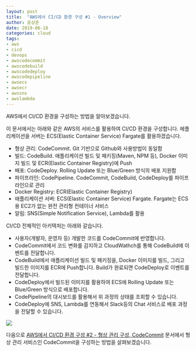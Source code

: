 ```yaml
---
layout: post
title:  "AWS에서 CI/CD 환경 구성 #1 - Overview"
author: 윤상준
date: 2019-06-18
categories: cloud
tags:
- aws
- cicd
- devops
- awscodecommit
- awscodebuild
- awscodedeploy
- awscodepipeline
- awsecs
- awsecr
- awssns
- awslambda
---
```


AWS에서 CI/CD 환경을 구성하는 방법을 알아보겠습니다.

이 문서에서는 아래와 같은 AWS의 서비스를 활용하여 CI/CD 환경을 구성합니다. 
에플리케이션을 서버는 ECS(Elastic Container Service) Fargate를 활용하겠습니다.

- 형상 관리: CodeCommit. Git 기반으로 Github와 사용방법이 동일함
- 빌드: CodeBuild. 애플리케이션 빌드 및 패키징(Maven, NPM 등), Docker 이미지 빌드 및 ECR(Elastic Container Registry)에 Push
- 배포: CodeDeploy. Rolling Update 또는 Blue/Green 방식의 배포 지원함
- 파이프라인:  CodePipeline. CodeCommit, CodeBuild, CodeDeploy를 파이프라인으로 관리
- Docker Registry: ECR(Elastic Container Registry)
- 애플리케이션 서버: ECS(Elastic Container Service) Fargate. Fargate는 ECS용 EC2가 없는 완전 관리형 컨테이너 서비스
- 알림: SNS(Simple Notification Service), Lambda를 활용

CI/CD 전체적인 아키텍처는 아래와 같습니다.

- 사용자(개발자, 운영자 등) 개발한 코드를 CodeCommit에 반영합니다.
- CodeCommit에서 코드 변화를 감지하고 CloudWathch를 통해 CodeBuild에 이벤트를 전달합니다.
- CodeBuild에서 애플리케이션 빌드 및 패키징을, Docker 이미지를 빌드, 그리고 빌드한 이미지를 ECR에 Push합니다. Build가 완료되면 CodeDeploy로 이벤트를 전달합니다.
- CodeDeploy에서 빌드된 이미지를 활용하여 ECS에 Rolling Update 또는 Blue/Green 방식으로 배포합니다.
- CodePipeline의 대시보드를 활용해서 위 과정의 상태를 조회할 수 있습니다.
- CodeDeploy에 SNS, Lambda를 연동해서 Slack등의 Chat 서비스로 배포 과정을 전달할 수 있습니다.

![](/blog/assets/images/cloud/aws/aws-cicd01.png)

다음으로 [AWS에서 CI/CD 환경 구성 #2 - 형상 관리 구성, CodeCommit](/blog/cloud/2019/06/20/aws-cicd02.html)
문서에서 형상 관리 서비스인 CodeCommit을 구성하는 방법을 살펴보겠습니다.
